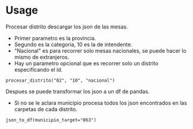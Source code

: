 # Usage

Procesar distrito descargar los json de las mesas. 

- Primer parametro es la provincia. 
- Segundo es la categoria, 10 es la de intendente. 
- "Nacional" es para recorrer solo mesas nacionales, se puede hacer lo mismo de extranjeros.
- Hay un parametro opcional que es recorrer solo un distrito especificando el id.
```
procesar_distrito("02", "10", "nacional")
```

Despues se puede transformar los json a un df de pandas. 
- Si no se le aclara municipio procesa todos los json encontrados en las carpetas de cada distrito.
```
json_to_df(municipio_target="063")
```
